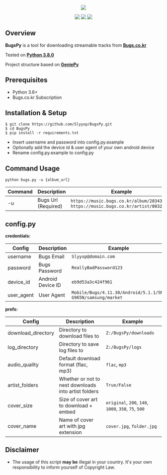 <p align="center">
  <img src="https://file.bugsm.co.kr/wbugs/common/header/logo_bugs.png?_t_s_=20200818-0850">
</p>  
<p align="center">
  <img src="https://img.shields.io/github/issues/Slyyxp/BugsPy?style=for-the-badge">  
  <img src="https://img.shields.io/github/languages/code-size/slyyxp/BugsPy?style=for-the-badge">  
  <img src="https://img.shields.io/maintenance/yes/2020?style=for-the-badge">  
</p>  

## Overview
**BugsPy** is a tool for downloading streamable tracks from **[Bugs.co.kr](https://music.bugs.co.kr/)**

Tested on **[Python 3.8.0](https://www.python.org/downloads/release/python-380/)**

Project structure based on **[GeniePy](https://github.com/Slyyxp/GeniePy)**

## Prerequisites

- Python 3.6+
- Bugs.co.kr Subscription 
  
## Installation & Setup

```console
$ git clone https://github.com/Slyyxp/BugsPy.git
$ cd BugsPy
$ pip install -r requirements.txt
```

* Insert username and password into config.py.example  
* Optionally add the device id & user agent of your own android device
* Rename config.py.example to config.py

## Command Usage
```
python bugs.py -u {album_url}
```
Command  | Description  | Example
------------- | ------------- | -------------
-u | Bugs Url (Required) | `https://music.bugs.co.kr/album/20343816`, `https://music.bugs.co.kr/artist/80327433`

## config.py

**credentials:**

Config  | Description  | Example
------------- | ------------- | -------------
username | Bugs Email | `Slyyxp@domain.com`
password |Bugs Password | `ReallyBadPassword123`
device_id | Android Device ID | `eb9d53a3c424f961`
user_agent | User Agent | `Mobile/Bugs/4.11.30/Android/5.1.1/SM-G965N/samsung/market`

**prefs:**

Config  | Description  | Example
------------- | ------------- | -------------
download_directory | Directory to download files to | `Z:/BugsPy/downloads`
log_directory | Directory to save log files to  | `Z:/BugsPy/logs`
audio_quality | Default download format (flac, mp3) | `flac`, `mp3`
artist_folders | Whether or not to nest downloads into artist folders | `True/False`
cover_size | Size of cover art to download + embed | `original`, `200`, `140`, `1000`, `350`, `75`, `500`
cover_name | Name of cover art with jpg extension | `cover.jpg`, `folder.jpg`

## Disclaimer
- The usage of this script **may be** illegal in your country. It's your own responsibility to inform yourself of Copyright Law.